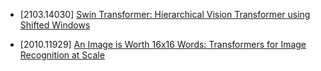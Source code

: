 - [2103.14030] [Swin Transformer: Hierarchical Vision Transformer using Shifted Windows](https://arxiv.org/abs/2103.14030)

- [2010.11929] [An Image is Worth 16x16 Words: Transformers for Image Recognition at Scale](https://arxiv.org/abs/2010.11929)
